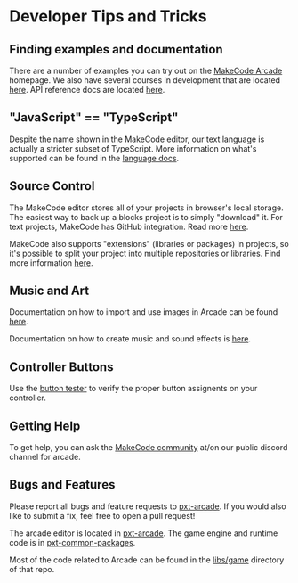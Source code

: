 # Developer Tips and Tricks

## Finding examples and documentation

There are a number of examples you can try out on the [MakeCode Arcade](@homeurl@) homepage.
We also have several courses in development that are located [here](/courses).
API reference docs are located [here](/reference).

## "JavaScript" == "TypeScript"

Despite the name shown in the MakeCode editor, our text language is actually a stricter subset of
TypeScript. More information on what's supported can be found in the [language docs](https://makecode.com/language).

## Source Control

The MakeCode editor stores all of your projects in browser's local storage. The
easiest way to back up a blocks project is to simply "download" it. For text
projects, MakeCode has GitHub integration. Read more [here](https://makecode.com/extensions/github-authoring).

MakeCode also supports "extensions" (libraries or packages) in projects, so it's possible to split your project
into multiple repositories or libraries. Find more information [here](https://makecode.com/extensions).

## Music and Art

Documentation on how to import and use images in Arcade can be found [here](/developer/images).

Documentation on how to create music and sound effects is [here](/developer/sound).

## Controller Buttons

Use the [button tester](/developer/button-tester) to verify the proper button assignents on your controller.

## Getting Help

To get help, you can ask the [MakeCode community](https://aka.ms/makecodecommunity) at/on our public discord channel for arcade.

## Bugs and Features

Please report all bugs and feature requests to [pxt-arcade](https://github.com/Microsoft/pxt-arcade/issues).
If you would also like to submit a fix, feel free to open a pull request!

The arcade editor is located in [pxt-arcade](https://github.com/Microsoft/pxt-arcade). The game engine and runtime code is in [pxt-common-packages](https://github.com/Microsoft/pxt-common-packages).

Most of the code related to Arcade can be found in the [libs/game](https://github.com/Microsoft/pxt-common-packages/tree/master/libs/game) directory of that repo.
